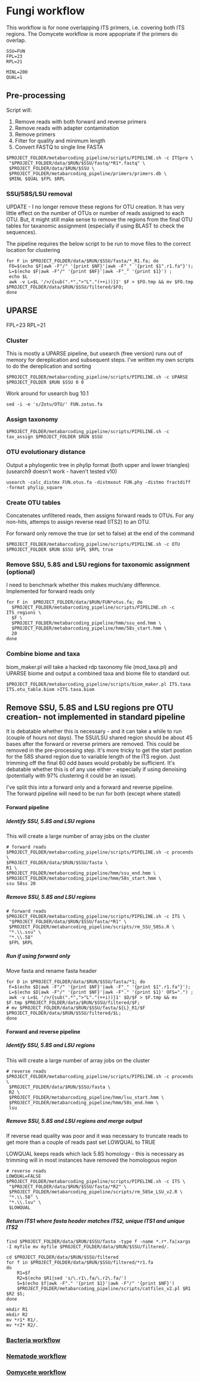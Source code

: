 # Fungi workflow
This workflow is for none overlapping ITS primers, i.e. covering both ITS regions.
The Oomycete workflow is more appopriate if the primers do overlap.

```shell
SSU=FUN
FPL=23 
RPL=21

MINL=200
QUAL=1
```

## Pre-processing
Script will:<br>
1. Remove reads with both forward and reverse primers<br>
2. Remove reads with adapter contamination<br>
3. Remove primers
4. Filter for quality and minimum length<br>
5. Convert FASTQ to single line FASTA

```shell
$PROJECT_FOLDER/metabarcoding_pipeline/scripts/PIPELINE.sh -c ITSpre \
 "$PROJECT_FOLDER/data/$RUN/$SSU/fastq/*R1*.fastq" \
 $PROJECT_FOLDER/data/$RUN/$SSU \
 $PROJECT_FOLDER/metabarcoding_pipeline/primers/primers.db \
 $MINL $QUAL $FPL $RPL
```

### SSU/58S/LSU removal 
UPDATE - I no longer remove these regions for OTU creation. It has very little effect on the number of OTUs or number of reads assigned to each OTU. But, it might still make sense to remove the regions from the final OTU tables for taxanomic assignment (especially if using BLAST to check the sequences).  
  
The pipeline requires the below script to be run to move files to the correct location for clustering 
``` shell
for F in $PROJECT_FOLDER/data/$RUN/$SSU/fasta/*_R1.fa; do 
 FO=$(echo $F|awk -F"/" '{print $NF}'|awk -F"_" '{print $1".r1.fa"}'); 
 L=$(echo $F|awk -F"/" '{print $NF}'|awk -F"_" '{print $1}') ;
 echo $L
 awk -v L=$L '/>/{sub(".*",">"L"."(++i))}1' $F > $FO.tmp && mv $FO.tmp $PROJECT_FOLDER/data/$RUN/$SSU/filtered/$FO;
done
```

## UPARSE
FPL=23 
RPL=21

### Cluster 
This is mostly a UPARSE pipeline, but usearch (free version) runs out of memory for dereplication and subsequent steps. I've written my own scripts to do the dereplication and sorting 

```shell
$PROJECT_FOLDER/metabarcoding_pipeline/scripts/PIPELINE.sh -c UPARSE $PROJECT_FOLDER $RUN $SSU 0 0
```

Work around for usearch bug 10.1
```shell
sed -i -e 's/Zotu/OTU/' FUN.zotus.fa
```

### Assign taxonomy
```shell
$PROJECT_FOLDER/metabarcoding_pipeline/scripts/PIPELINE.sh -c tax_assign $PROJECT_FOLDER $RUN $SSU 
```

### OTU evolutionary distance

Output a phylogentic tree in phylip format (both upper and lower triangles)
(usearch9 doesn't work - haven't tested v10)
```shell
usearch -calc_distmx FUN.otus.fa -distmxout FUN.phy -distmo fractdiff -format phylip_square
```

### Create OTU tables

Concatenates unfiltered reads, then assigns forward reads to OTUs. For any non-hits, attemps to assign reverse read (ITS2) to an OTU. 

For forward only remove the true (or set to false) at the end of the command

```shell
$PROJECT_FOLDER/metabarcoding_pipeline/scripts/PIPELINE.sh -c OTU $PROJECT_FOLDER $RUN $SSU $FPL $RPL true
```

### Remove SSU, 5.8S  and LSU regions for taxonomic assignment (optional)

I need to benchmark whether this makes much/any difference.  
Implemented for forward reads only
```shell
for F in  $PROJECT_FOLDER/data/$RUN/FUN*otus.fa; do
  $PROJECT_FOLDER/metabarcoding_pipeline/scripts/PIPELINE.sh -c ITS_regions \
  $F \
  $PROJECT_FOLDER/metabarcoding_pipeline/hmm/ssu_end.hmm \
  $PROJECT_FOLDER/metabarcoding_pipeline/hmm/58s_start.hmm \
  20
done
```

### Combine biome and taxa

biom_maker.pl will take a hacked rdp taxonomy file (mod_taxa.pl) and UPARSE biome and output a combined taxa and biome file to standard out.

```shell
$PROJECT_FOLDER/metabarcoding_pipeline/scripts/biom_maker.pl ITS.taxa ITS.otu_table.biom >ITS.taxa.biom
```
  
  
## Remove SSU, 5.8S  and LSU regions pre OTU creation- not implemented in standard pipeline
It is debatable whether this is necessary - and it can take a while to run (couple of hours not days). The SSU/LSU shared region should be about 45 bases after the forward or reverse primers are removed. This could be removed in the pre-processing step. It's more tricky to get  the start postion for the 58S shared region due to variable length of the ITS region. Just trimming off the final 60 odd bases would probably be sufficient. It's debatable whether this is of any use either - especially if using denoising (potentially with 97% clustering it could be an issue).

I've split this into a forward only and a forward and reverse pipeline.  
The forward pipeline will need to be run for both (except where stated)

#### Forward pipeline

##### Identify SSU, 5.8S  and LSU regions

This will create a large number of array jobs on the cluster

```shell
# forward reads
$PROJECT_FOLDER/metabarcoding_pipeline/scripts/PIPELINE.sh -c procends \
$PROJECT_FOLDER/data/$RUN/$SSU/fasta \
R1 \
$PROJECT_FOLDER/metabarcoding_pipeline/hmm/ssu_end.hmm \
$PROJECT_FOLDER/metabarcoding_pipeline/hmm/58s_start.hmm \
ssu 58ss 20
```

##### Remove SSU, 5.8S  and LSU regions
```shell
# forward reads
$PROJECT_FOLDER/metabarcoding_pipeline/scripts/PIPELINE.sh -c ITS \
 "$PROJECT_FOLDER/data/$RUN/$SSU/fasta/*R1" \
 $PROJECT_FOLDER/metabarcoding_pipeline/scripts/rm_SSU_58Ss.R \
 "*.\\.ssu" \
 "*.\\.58"
 $FPL $RPL
```

##### Run if using forward only
Move fasta and rename fasta header
```shell
for D in $PROJECT_FOLDER/data/$RUN/$SSU/fasta/*1; do 
 F=$(echo $D|awk -F"/" '{print $NF}'|awk -F"_" '{print $1".r1.fa"}'); 
 L=$(echo $D|awk -F"/" '{print $NF}'|awk -F"." '{print $1}' OFS=".") ;
 awk -v L=$L '/>/{sub(".*",">"L"."(++i))}1' $D/$F > $F.tmp && mv $F.tmp $PROJECT_FOLDER/data/$RUN/$SSU/filtered/$F;
# mv $PROJECT_FOLDER/data/$RUN/$SSU/fasta/${L}_R1/$F $PROJECT_FOLDER/data/$RUN/$SSU/filtered/$L; 
done
```

#### Forward and reverse pipeline

##### Identify SSU, 5.8S  and LSU regions

This will create a large number of array jobs on the cluster

```shell
# reverse reads
$PROJECT_FOLDER/metabarcoding_pipeline/scripts/PIPELINE.sh -c procends \
 $PROJECT_FOLDER/data/$RUN/$SSU/fasta \
 R2 \
 $PROJECT_FOLDER/metabarcoding_pipeline/hmm/lsu_start.hmm \
 $PROJECT_FOLDER/metabarcoding_pipeline/hmm/58s_end.hmm \
 lsu 
```

##### Remove SSU, 5.8S  and LSU regions and merge output
If reverse read quality was poor and it was necessary to truncate reads to get more than a couple of reads past set LOWQUAL to TRUE

LOWQUAL keeps reads which lack 5.8S homology - this is necessary as trimming will in most instances have removed the homologous region
```shell
# reverse reads
LOWQUAL=FALSE   
$PROJECT_FOLDER/metabarcoding_pipeline/scripts/PIPELINE.sh -c ITS \
 "$PROJECT_FOLDER/data/$RUN/$SSU/fasta/*R2" \
 $PROJECT_FOLDER/metabarcoding_pipeline/scripts/rm_58Se_LSU_v2.R \
 "*.\\.58" \
 "*.\\.lsu" \
 $LOWQUAL
```

##### Return ITS1 where fasta header matches ITS2, unique ITS1 and unique ITS2

```shell
find $PROJECT_FOLDER/data/$RUN/$SSU/fasta -type f -name *.r*.fa|xargs -I myfile mv myfile $PROJECT_FOLDER/data/$RUN/$SSU/filtered/.

cd $PROJECT_FOLDER/data/$RUN/$SSU/filtered
for f in $PROJECT_FOLDER/data/$RUN/$SSU/filtered/*r1.fa
do
    R1=$f
    R2=$(echo $R1|sed 's/\.r1\.fa/\.r2\.fa/')
    S=$(echo $f|awk -F"." '{print $1}'|awk -F"/" '{print $NF}')
    $PROJECT_FOLDER/metabarcoding_pipeline/scripts/catfiles_v2.pl $R1 $R2 $S;
done

mkdir R1
mkdir R2
mv *r1* R1/.
mv *r2* R2/.
```



### [Bacteria workflow](../master/BAC%20%20workflow.md)  
### [Nematode workflow](../master/Nematoda%20workflow.md)
### [Oomycete workflow](../master/Oomycota%20workflow.md)

